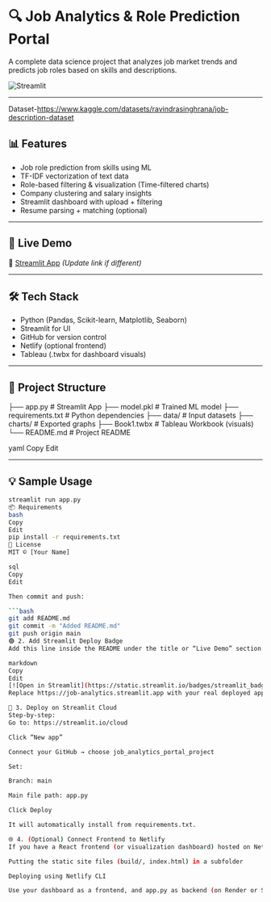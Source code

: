 # 🔍 Job Analytics & Role Prediction Portal

A complete data science project that analyzes job market trends and predicts job roles based on skills and descriptions.

![Streamlit](https://img.shields.io/badge/Deployed%20on-Streamlit-0099ff?logo=streamlit)

---
Dataset-https://www.kaggle.com/datasets/ravindrasinghrana/job-description-dataset
## 📊 Features

- Job role prediction from skills using ML
- TF-IDF vectorization of text data
- Role-based filtering & visualization (Time-filtered charts)
- Company clustering and salary insights
- Streamlit dashboard with upload + filtering
- Resume parsing + matching (optional)

---

## 🚀 Live Demo

🔗 [Streamlit App](https://job-analytics.streamlit.app) *(Update link if different)*

---

## 🛠️ Tech Stack

- Python (Pandas, Scikit-learn, Matplotlib, Seaborn)
- Streamlit for UI
- GitHub for version control
- Netlify (optional frontend)
- Tableau (.twbx for dashboard visuals)

---

## 📁 Project Structure

├── app.py # Streamlit App
├── model.pkl # Trained ML model
├── requirements.txt # Python dependencies
├── data/ # Input datasets
├── charts/ # Exported graphs
├── Book1.twbx # Tableau Workbook (visuals)
└── README.md # Project README

yaml
Copy
Edit

---

## 💡 Sample Usage

```bash
streamlit run app.py
📦 Requirements
bash
Copy
Edit
pip install -r requirements.txt
📜 License
MIT © [Your Name]

sql
Copy
Edit

Then commit and push:

```bash
git add README.md
git commit -m "Added README.md"
git push origin main
🟢 2. Add Streamlit Deploy Badge
Add this line inside the README under the title or “Live Demo” section:

markdown
Copy
Edit
[![Open in Streamlit](https://static.streamlit.io/badges/streamlit_badge_black_white.svg)](https://job-analytics.streamlit.app)
Replace https://job-analytics.streamlit.app with your real deployed app link.

🚀 3. Deploy on Streamlit Cloud
Step-by-step:
Go to: https://streamlit.io/cloud

Click “New app”

Connect your GitHub → choose job_analytics_portal_project

Set:

Branch: main

Main file path: app.py

Click Deploy

It will automatically install from requirements.txt.

🌐 4. (Optional) Connect Frontend to Netlify
If you have a React frontend (or visualization dashboard) hosted on Netlify, connect it by:

Putting the static site files (build/, index.html) in a subfolder

Deploying using Netlify CLI

Use your dashboard as a frontend, and app.py as backend (on Render or Streamlit Cloud)

